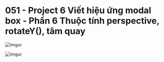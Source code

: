 # 051 - Project 6 Viết hiệu ứng modal box - Phần 6 Thuộc tính perspective, rotateY(), tâm quay
![Imgur](https://i.imgur.com/DQ0IM3p.jpg) 

![Imgur](https://i.imgur.com/ZQGXo0i.png)  
